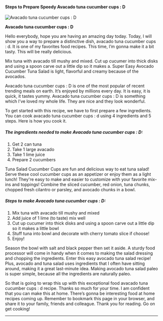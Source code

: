             

#### Steps to Prepare Speedy Avacado tuna cucumber cups : D

![Avacado tuna cucumber cups : D](https://img-global.cpcdn.com/recipes/5124882344443904/751x532cq70/avacado-tuna-cucumber-cups-d-recipe-main-photo.jpg)

**Avacado tuna cucumber cups : D**

Hello everybody, hope you are having an amazing day today. Today, I will show you a way to prepare a distinctive dish, avacado tuna cucumber cups : d. It is one of my favorites food recipes. This time, I’m gonna make it a bit tasty. This will be really delicious.

Mix tuna with avacado till mushy and mixed. Cut up cucumer into thick disks and using a spoon carve out a little dip so it makes a. Super Easy Avocado Cucumber Tuna Salad is light, flavorful and creamy because of the avocados.

Avacado tuna cucumber cups : D is one of the most popular of recent trending meals on earth. It’s enjoyed by millions every day. It is easy, it is quick, it tastes yummy. Avacado tuna cucumber cups : D is something which I’ve loved my whole life. They are nice and they look wonderful.

To get started with this recipe, we have to first prepare a few ingredients. You can cook avacado tuna cucumber cups : d using 4 ingredients and 5 steps. Here is how you cook it.

##### The ingredients needed to make Avacado tuna cucumber cups : D:

1.  Get 2 can tuna
2.  Take 1 large avacado
3.  Take 1 lime juice
4.  Prepare 2 cucumbers

Tuna Salad Cucumber Cups are fun and delicious way to eat tuna salad! Serve these cool cucumber cups as an appetizer or enjoy them as a light lunch! They're easy to make and easier to customize with your favorite mix-ins and toppings! Combine the sliced cucumber, red onion, tuna chunks, chopped fresh cilantro or parsley, and avocado chunks in a bowl.

##### Steps to make Avacado tuna cucumber cups : D:

1.  Mix tuna with avacado till mushy and mixed
2.  Add juice of 1 lime (to taste) mix well
3.  Cut up cucumer into thick disks and using a spoon carve out a little dip so it makes a little bowl
4.  Stuff tuna into bowl and decorate with cherry tomato slice if choose!
5.  Enjoy!

Season the bowl with salt and black pepper then set it aside. A sturdy food processor will come in handy when it comes to making the salad dressing and chopping the ingredients. Enter this easy avocado tuna salad recipe! Plus, avocado and tuna salad uses ingredients that I often have sitting around, making it a great last-minute idea. Making avocado tuna salad paleo is super simple, because all the ingredients are naturally paleo.

So that is going to wrap this up with this exceptional food avacado tuna cucumber cups : d recipe. Thanks so much for your time. I am confident that you can make this at home. There’s gonna be interesting food at home recipes coming up. Remember to bookmark this page in your browser, and share it to your family, friends and colleague. Thank you for reading. Go on get cooking!

* * *